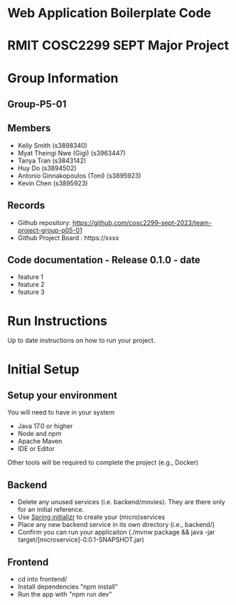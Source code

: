 # Web Application Boilerplate Code


# RMIT COSC2299 SEPT Major Project

# Group Information

## Group-P5-01

## Members
* Kelly Smith (s3898340)
* Myat Theingi Nwe (Gigi) (s3963447)
* Tanya Tran (s3843142)
* Huy Do (s3894502)
* Antonio Ginnakopoulos (Toni) (s3895923)
* Kevin Chen (s3895923)

## Records

* Github repository: https://github.com/cosc2299-sept-2023/team-project-group-p05-01
* Github Project Board : https://xxxx

	
## Code documentation - Release 0.1.0 - date
* feature 1
* feature 2
* feature 3
  

# Run Instructions

Up to date instructions on how to run your project.


# Initial Setup

## Setup your environment 
You will need to have in your system

- Java 17.0 or higher
- Node and npm
- Apache Maven
- IDE or Editor

Other tools will be required to complete the project (e.g., Docker)

## Backend

- Delete any unused services (i.e. backend/movies). They are there only for an initial reference.
- Use [Spring initializr](https://start.spring.io/) to create your (micro)services
- Place any new backend service in its own directory (i.e., backend/<service-name>)
- Confirm you can run your applicaiton (./mvnw package && java -jar target/[microservice]-0.0.1-SNAPSHOT.jar)

## Frontend
- cd into frontend/
- Install dependencies "npm install"
- Run the app with "npm run dev"




